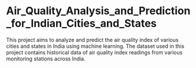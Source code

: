 # Air_Quality_Analysis_and_Prediction_for_Indian_Cities_and_States
 This project aims to analyze and predict the air quality index of various cities and states in India using machine learning. The dataset used in this project contains historical data of air quality index readings from various monitoring stations across India.

